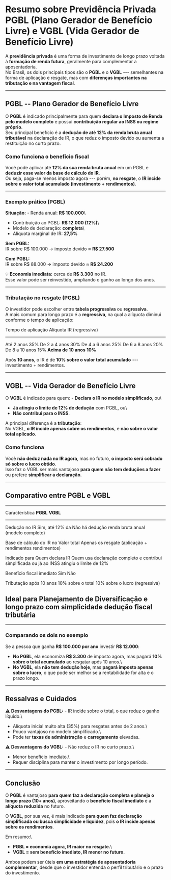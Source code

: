 # **Resumo sobre Previdência Privada PGBL (Plano Gerador de Benefício Livre) e VGBL (Vida Gerador de Benefício Livre)**

A **previdência privada** é uma forma de investimento de longo prazo
voltada à **formação de renda futura**, geralmente para complementar a
aposentadoria.\
No Brasil, os dois principais tipos são o **PGBL** e o **VGBL** ---
semelhantes na forma de aplicação e resgate, mas com **diferenças
importantes na tributação e na vantagem fiscal**.

------------------------------------------------------------------------

## **PGBL -- Plano Gerador de Benefício Livre**

O **PGBL** é indicado principalmente para quem **declara o Imposto de
Renda pelo modelo completo** e possui **contribuição regular ao INSS ou
regime próprio**.\
Seu principal benefício é a **dedução de até 12% da renda bruta anual
tributável** na declaração de IR, o que reduz o imposto devido ou
aumenta a restituição no curto prazo.

### **Como funciona o benefício fiscal**

Você pode aplicar até **12% da sua renda bruta anual** em um PGBL e
**deduzir esse valor da base de cálculo do IR**.\
Ou seja, paga-se menos imposto agora --- porém, **no resgate**, o **IR
incide sobre o valor total acumulado (investimento + rendimentos)**.

------------------------------------------------------------------------

### **Exemplo prático (PGBL)**

**Situação:** - Renda anual: **R\$ 100.000**\
- Contribuição ao PGBL: **R\$ 12.000 (12%)**\
- Modelo de declaração: **completa**\
- Alíquota marginal de IR: **27,5%**

**Sem PGBL:**\
IR sobre R\$ 100.000 → imposto devido ≈ **R\$ 27.500**

**Com PGBL:**\
IR sobre R\$ 88.000 → imposto devido ≈ **R\$ 24.200**

💡 **Economia imediata:** cerca de **R\$ 3.300** no IR.\
Esse valor pode ser reinvestido, ampliando o ganho ao longo dos anos.

------------------------------------------------------------------------

### **Tributação no resgate (PGBL)**

O investidor pode escolher entre **tabela progressiva** ou
**regressiva**.\
A mais comum para longo prazo é a **regressiva**, na qual a alíquota
diminui conforme o tempo de aplicação:

  Tempo de aplicação     Alíquota IR (regressiva)
  ---------------------- --------------------------
  Até 2 anos             35%
  De 2 a 4 anos          30%
  De 4 a 6 anos          25%
  De 6 a 8 anos          20%
  De 8 a 10 anos         15%
  **Acima de 10 anos**   **10%**

Após **10 anos**, o IR é de **10% sobre o valor total acumulado** ---
investimento + rendimentos.

------------------------------------------------------------------------

## **VGBL -- Vida Gerador de Benefício Livre**

O **VGBL** é indicado para quem: - **Declara o IR no modelo
simplificado**, ou\
- **Já atingiu o limite de 12% de dedução** com PGBL, ou\
- **Não contribui para o INSS**.

A principal diferença é a **tributação**:\
No VGBL, **o IR incide apenas sobre os rendimentos**, e **não sobre o
valor total aplicado**.

### **Como funciona**

Você **não deduz nada no IR agora**, mas no futuro, **o imposto será
cobrado só sobre o lucro obtido**.\
Isso faz o VGBL ser mais vantajoso **para quem não tem deduções a
fazer** ou prefere **simplificar a declaração**.

------------------------------------------------------------------------

## **Comparativo entre PGBL e VGBL**

  -----------------------------------------------------------------------
  Característica                **PGBL**             **VGBL**
  ----------------------------- -------------------- --------------------
  Dedução no IR                 Sim, até 12% da      Não há dedução
                                renda bruta anual    
                                (modelo completo)    

  Base de cálculo do IR no      Valor total          Apenas os
  resgate                       (aplicação +         rendimentos
                                rendimentos)         

  Indicado para                 Quem declara IR      Quem usa declaração
                                completo e contribui simplificada ou já
                                ao INSS              atingiu o limite de
                                                     12%

  Benefício fiscal imediato     Sim                  Não

  Tributação após 10 anos       10% sobre o total    10% sobre o lucro
  (regressiva)                                       

  Ideal para                    Planejamento de      Diversificação e
                                longo prazo com      simplicidade
                                dedução fiscal       tributária
  -----------------------------------------------------------------------

------------------------------------------------------------------------

### **Comparando os dois no exemplo**

Se a pessoa que ganha **R\$ 100.000 por ano** investir **R\$ 12.000**:

-   **No PGBL**, ela economiza **R\$ 3.300** de imposto agora, mas
    pagará **10% sobre o total acumulado** ao resgatar após 10 anos.\
-   **No VGBL**, ela **não tem dedução hoje**, mas **pagará imposto
    apenas sobre o lucro**, o que pode ser melhor se a rentabilidade for
    alta e o prazo longo.

------------------------------------------------------------------------

## **Ressalvas e Cuidados**

⚠️ **Desvantagens do PGBL:** - IR incide sobre o total, o que reduz o
ganho líquido.\
- Alíquota inicial muito alta (35%) para resgates antes de 2 anos.\
- Pouco vantajoso no modelo simplificado.\
- Pode ter **taxas de administração** e **carregamento** elevadas.

⚠️ **Desvantagens do VGBL:** - Não reduz o IR no curto prazo.\
- Menor benefício imediato.\
- Requer disciplina para manter o investimento por longo período.

------------------------------------------------------------------------

## **Conclusão**

O **PGBL** é vantajoso **para quem faz a declaração completa e planeja o
longo prazo (10+ anos)**, aproveitando o **benefício fiscal imediato** e
a **alíquota reduzida** no futuro.

O **VGBL**, por sua vez, é mais indicado **para quem faz declaração
simplificada ou busca simplicidade e liquidez**, pois **o IR incide
apenas sobre os rendimentos**.

Em resumo:\
- **PGBL = economia agora, IR maior no resgate.**\
- **VGBL = sem benefício imediato, IR menor no futuro.**

Ambos podem ser úteis **em uma estratégia de aposentadoria
complementar**, desde que o investidor entenda o perfil tributário e o
prazo do investimento.
